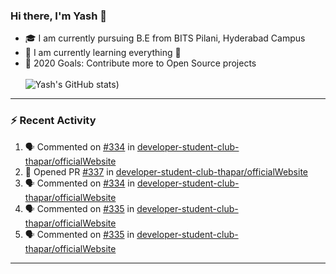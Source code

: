 ### Hi there, I'm Yash 👋


- 🎓  I am currently pursuing B.E from BITS Pilani, Hyderabad Campus 
- 🌱 I am currently learning everything 🤣
- 🥅 2020 Goals: Contribute more to Open Source projects
<br></br>
![Yash's GitHub stats](https://github-readme-stats.vercel.app/api?username=Yashs911&show_icons=true&theme=merko))

---

### :zap: Recent Activity

<!--START_SECTION:activity-->
1. 🗣 Commented on [#334](https://github.com/developer-student-club-thapar/officialWebsite/issues/334) in [developer-student-club-thapar/officialWebsite](https://github.com/developer-student-club-thapar/officialWebsite)
2. 💪 Opened PR [#337](https://github.com/developer-student-club-thapar/officialWebsite/pull/337) in [developer-student-club-thapar/officialWebsite](https://github.com/developer-student-club-thapar/officialWebsite)
3. 🗣 Commented on [#334](https://github.com/developer-student-club-thapar/officialWebsite/issues/334) in [developer-student-club-thapar/officialWebsite](https://github.com/developer-student-club-thapar/officialWebsite)
4. 🗣 Commented on [#335](https://github.com/developer-student-club-thapar/officialWebsite/issues/335) in [developer-student-club-thapar/officialWebsite](https://github.com/developer-student-club-thapar/officialWebsite)
5. 🗣 Commented on [#335](https://github.com/developer-student-club-thapar/officialWebsite/issues/335) in [developer-student-club-thapar/officialWebsite](https://github.com/developer-student-club-thapar/officialWebsite)
<!--END_SECTION:activity-->

---
